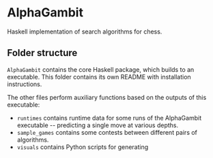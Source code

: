 # AlphaGambit

Haskell implementation of search algorithms for chess. 

## Folder structure

`AlphaGambit` contains the core Haskell package, which builds to an executable. This folder contains its own README with installation instructions. 

The other files perform auxiliary functions based on the outputs of this executable: 

- `runtimes` contains runtime data for some runs of the AlphaGambit executable -- predicting a single move at various depths. 
- `sample_games` contains some contests between different pairs of algorithms.
- `visuals` contains Python scripts for generating